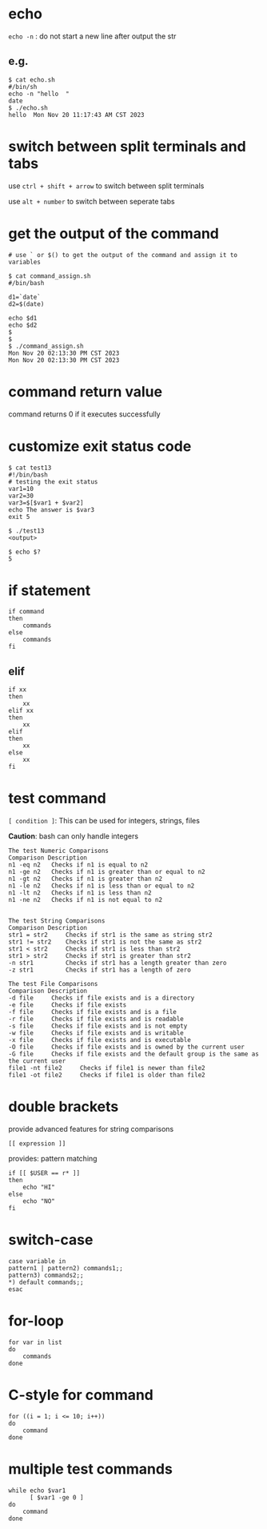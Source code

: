 # echo

`echo -n` : do not start a new line after output the str



## e.g.

``` shell
$ cat echo.sh 
#/bin/sh
echo -n "hello  "
date
$ ./echo.sh 
hello  Mon Nov 20 11:17:43 AM CST 2023     
```



# switch between split terminals and tabs

use `ctrl + shift + arrow` to switch between split terminals

use `alt + number` to switch between seperate tabs



# get the output of the command

``` shell
# use ` or $() to get the output of the command and assign it to variables

$ cat command_assign.sh 
#/bin/bash

d1=`date`
d2=$(date)

echo $d1
echo $d2
$
$
$ ./command_assign.sh 
Mon Nov 20 02:13:30 PM CST 2023
Mon Nov 20 02:13:30 PM CST 2023
```



# command return value

command returns 0 if it executes successfully



# customize exit status code

``` shell
$ cat test13
#!/bin/bash
# testing the exit status
var1=10
var2=30
var3=$[$var1 + $var2]
echo The answer is $var3
exit 5

$ ./test13
<output>

$ echo $?
5
```



# if statement

``` shell
if command
then
	commands
else
	commands
fi
```

## elif

``` shell
if xx
then
	xx
elif xx
then
	xx
elif
then
	xx
else
	xx
fi
```



# test command

`[ condition ]`: This can be used for integers, strings, files

**Caution**: bash can only handle integers

```
The test Numeric Comparisons
Comparison Description
n1 -eq n2 	Checks if n1 is equal to n2
n1 -ge n2 	Checks if n1 is greater than or equal to n2
n1 -gt n2 	Checks if n1 is greater than n2
n1 -le n2 	Checks if n1 is less than or equal to n2
n1 -lt n2 	Checks if n1 is less than n2
n1 -ne n2 	Checks if n1 is not equal to n2


The test String Comparisons
Comparison Description
str1 = str2 	Checks if str1 is the same as string str2
str1 != str2 	Checks if str1 is not the same as str2
str1 < str2 	Checks if str1 is less than str2
str1 > str2 	Checks if str1 is greater than str2
-n str1 		Checks if str1 has a length greater than zero
-z str1 		Checks if str1 has a length of zero

The test File Comparisons
Comparison Description
-d file 	Checks if file exists and is a directory
-e file 	Checks if file exists
-f file 	Checks if file exists and is a file
-r file 	Checks if file exists and is readable
-s file 	Checks if file exists and is not empty
-w file 	Checks if file exists and is writable
-x file 	Checks if file exists and is executable
-O file 	Checks if file exists and is owned by the current user
-G file 	Checks if file exists and the default group is the same as the current user
file1 -nt file2 	Checks if file1 is newer than file2
file1 -ot file2 	Checks if file1 is older than file2
```

# double brackets

provide advanced features for string comparisons

`[[ expression ]]`

provides: pattern matching

``` shell
if [[ $USER == r* ]]
then
	echo "HI"
else
	echo "NO"
fi
```



# switch-case

``` shell
case variable in
pattern1 | pattern2) commands1;;
pattern3) commands2;;
*) default commands;;
esac
```



# for-loop

``` shell
for var in list
do 
	commands
done
```



# C-style for command

``` shell
for ((i = 1; i <= 10; i++))
do
	command
done
```



# multiple test commands

``` shell
while echo $var1
	  [ $var1 -ge 0 ]
do
	command
done
```

